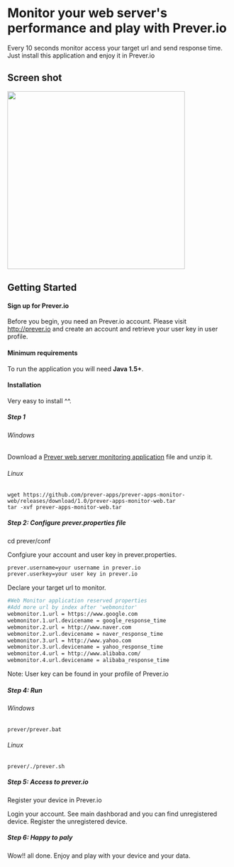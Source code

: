 # Monitor your web server's performance and play with Prever.io
Every 10 seconds monitor access your target url and send response time. Just install this application and enjoy it in Prever.io

## Screen shot
<img src="https://github.com/prever-apps/prever-apps-monitor-web/blob/master/screen-shot.png" width="400">

## Getting Started
#### Sign up for Prever.io ####
Before you begin, you need an Prever.io account. 
Please visit <a href="http://prever.io" target="_blank">http://prever.io</a> and create an account and retrieve your user key in user profile.

#### Minimum requirements ####
To run the application you will need **Java 1.5+**.

#### Installation ####
Very easy to install ^^.

##### Step 1 #####

###### Windows ######
Download a <a href="https://github.com/prever-apps/prever-apps-monitor-web/releases/download/1.0/prever-apps-monitor-web.zip">Prever web server monitoring application</a> file and unzip it.

###### Linux ######
``` 
wget https://github.com/prever-apps/prever-apps-monitor-web/releases/download/1.0/prever-apps-monitor-web.tar
tar -xvf prever-apps-monitor-web.tar
``` 
##### Step 2: Configure prever.properties file #####
cd prever/conf

Confgiure your account and user key in prever.properties.
```bash
prever.username=your username in prever.io
prever.userkey=your user key in prever.io
``` 
Declare your target url to monitor.
```bash
#Web Monitor application reserved properties
#Add more url by index after 'webmonitor'
webmonitor.1.url = https://www.google.com
webmonitor.1.url.devicename = google_response_time
webmonitor.2.url = http://www.naver.com
webmonitor.2.url.devicename = naver_response_time
webmonitor.3.url = http://www.yahoo.com
webmonitor.3.url.devicename = yahoo_response_time
webmonitor.4.url = http://www.alibaba.com/
webmonitor.4.url.devicename = alibaba_response_time
``` 

Note: User key can be found in your profile of Prever.io
##### Step 4: Run #####
###### Windows ######
``` 
prever/prever.bat
``` 
###### Linux ######
``` 
prever/./prever.sh
``` 
##### Step 5: Access to prever.io #####
Register your device in Prever.io

Login your account.
See main dashborad and you can find unregistered device.
Register the unregistered device.

##### Step 6: Happy to paly #####
Wow!! all done. Enjoy and play with your device and your data.
